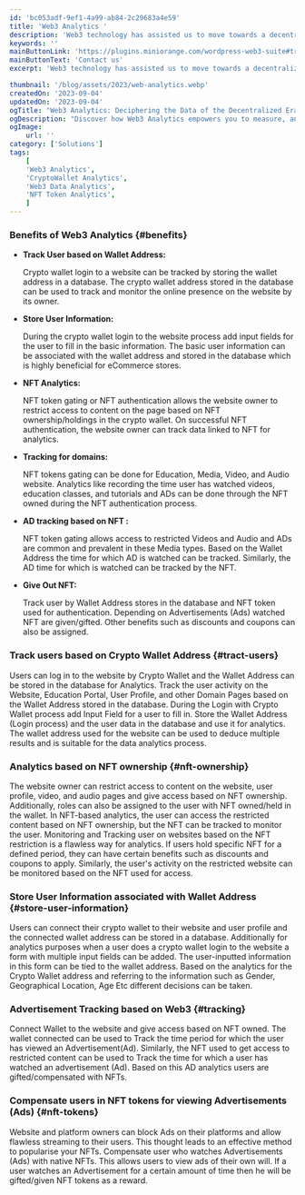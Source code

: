 ```yaml
---
id: 'bc053adf-9ef1-4a99-ab84-2c29683a4e59'
title: 'Web3 Analytics '
description: 'Web3 technology has assisted us to move towards a decentralized web with benefits like faster transactions, security from black hat activities, and data manipulation. With the introduction of crypto wallets and NFT major advances have been achieved in the Analytics ecosystem. When users connect their crypto wallets to the website store their wallet addresses in the database. Additionally, NFT owned in a specific wallet can be tracked for analytics.'
keywords: ''
mainButtonLink: 'https://plugins.miniorange.com/wordpress-web3-suite#trial-form'
mainButtonText: 'Contact us'
excerpt: 'Web3 technology has assisted us to move towards a decentralized web with benefits like faster transactions, security from black hat activities, and data manipulation. With the introduction of crypto wallets and NFT major advances have been achieved in the Analytics ecosystem. When users connect their crypto wallets to the website store their wallet addresses in the database. Additionally, NFT owned in a specific wallet can be tracked for analytics.'

thumbnail: '/blog/assets/2023/web-analytics.webp'
createdOn: '2023-09-04'
updatedOn: '2023-09-04'
ogTitle: "Web3 Analytics: Deciphering the Data of the Decentralized Era "
ogDescription: "Discover how Web3 Analytics empowers you to measure, analyze, and optimize your decentralized applications and blockchain projects. Gain insights into the data-driven possibilities of the decentralized era."
ogImage:
    url: ''
category: ['Solutions']
tags:
    [
	'Web3 Analytics',
    'CryptoWallet Analytics',
    'Web3 Data Analytics',
    'NFT Token Analytics',
    ]
---
```


### Benefits of Web3 Analytics {#benefits}

- **Track User based on Wallet Address:**
    
    Crypto wallet login to a website can be tracked by storing the wallet address in a database. The crypto wallet address stored in the database can be used to track and monitor the online presence on the website by its owner.

- **Store User Information:**

   During the crypto wallet login to the website process add input fields for the user to fill in the basic information. The basic user information can be associated with the wallet address and stored in the database which is highly beneficial for eCommerce stores.

- **NFT Analytics:**

    NFT token gating or NFT authentication allows the website owner to restrict access to content on the page based on NFT ownership/holdings in the crypto wallet. On successful NFT authentication, the website owner can track data linked to NFT for analytics.

- **Tracking for domains:** 

    NFT tokens gating can be done for Education, Media, Video, and Audio website. Analytics like recording the time user has watched videos, education classes, and tutorials and ADs can be done through the NFT owned during the NFT authentication process.

- **AD tracking based on NFT :**

    NFT token gating allows access to restricted Videos and Audio and ADs are common and prevalent in these Media types. Based on the Wallet Address the time for which AD is watched can be tracked. Similarly, the AD time for which is watched can be tracked by the NFT.

- **Give Out NFT:** 

   Track user by Wallet Address stores in the database and NFT token used for authentication. Depending on Advertisements (Ads) watched NFT are given/gifted. Other benefits such as discounts and coupons can also be assigned.

### Track users based on Crypto Wallet Address {#tract-users}

Users can log in to the website by Crypto Wallet and the Wallet Address can be stored in the database for Analytics. Track the user activity on the Website, Education Portal, User Profile, and other Domain Pages based on the Wallet Address stored in the database. During the Login with Crypto Wallet process add Input Field for a user to fill in. Store the Wallet Address (Login process) and the user data in the database and use it for analytics. The wallet address used for the website can be used to deduce multiple results and is suitable for the data analytics process.

### Analytics based on NFT ownership {#nft-ownership}

The website owner can restrict access to content on the website, user profile, video, and audio pages and give access based on NFT ownership. Additionally, roles can also be assigned to the user with NFT owned/held in the wallet. In NFT-based analytics, the user can access the restricted content based on NFT ownership, but the NFT can be tracked to monitor the user. Monitoring and Tracking user on websites based on the NFT restriction is a flawless way for analytics. If users hold specific NFT for a defined period, they can have certain benefits such as discounts and coupons to apply. Similarly, the user's activity on the restricted website can be monitored based on the NFT used for access.

### Store User Information associated with Wallet Address {#store-user-information}

Users can connect their crypto wallet to their website and user profile and the connected wallet address can be stored in a database. Additionally for analytics purposes when a user does a crypto wallet login to the website a form with multiple input fields can be added. The user-inputted information in this form can be tied to the wallet address. Based on the analytics for the  Crypto Wallet address and referring to the information such as Gender, Geographical Location, Age Etc different decisions can be taken.


### Advertisement Tracking based on Web3 {#tracking}

Connect Wallet to the website and give access based on NFT owned. The wallet connected can be used to Track the time period for which the user has viewed an Advertisement(Ad). Similarly, the NFT used to get access to restricted content can be used to Track the time for which a user has watched an advertisement (Ad). Based on this AD analytics users are gifted/compensated with NFTs.

### Compensate users in NFT tokens for viewing Advertisements (Ads) {#nft-tokens}

Website and platform owners can block Ads on their platforms and allow flawless streaming to their users. This thought leads to an effective method to popularise your NFTs. Compensate user who watches Advertisements (Ads) with native NFTs. This allows users to view ads of their own will. If a user watches an Advertisement for a certain amount of time then he will be gifted/given NFT tokens as a reward.











